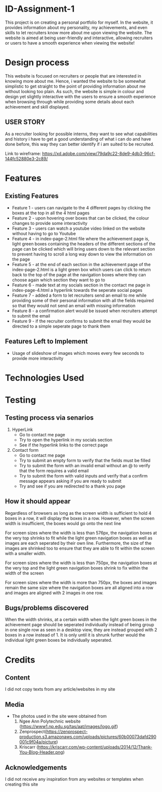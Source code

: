# ID-Assignment-1
This project is on creating a personal portfolio for myself. In the website, it provides information about my personality, my achievements, and even skills to let recruiters know more about me upon viewing the website. The website is aimed at being user-friendly and interactive, allowing recruiters or users to have a smooth experience when viewing the website!

# Design process
This website is focused on recruiters or people that are interested in knowing more about me. Hence, i wanted the website to be somewhat simplistic to get straight to the point of providing information about me without looking too plain. As such, the website is simple in colour and design yet slightly interactive with the users to ensure a smooth experience when browsing through while providing some details about each achievement and skill displayed.

## USER STORY
As a recruiter looking for possible interns, they want to see what capabilities and history i have to get a good understanding of what i can do and have done before, this way they can better identify if i am suited to be recruited.

Link to wireframe: https://xd.adobe.com/view/79da9c22-8de9-4db3-96cf-144fc52880e3-2c89/

# Features
## Existing Features
* Feature 1 - users can navigate to the 4 different pages by clicking the boxes at the top in all the 4 html pages
* Feature 2 - upon hovering over boxes that can be clicked, the colour changes to provide some interactivity
* Feature 3 - users can watch a youtube video linked on the website without having to go to Youtube
* Feature 4 - in index-page-2.html file where the achievement page is, light green boxes containing the headers of the different sections of the page can be clicked which will bring users down to the relevant section to prevent having to scroll a long way down to view the information on the page
* Feature 5 - at the end of each section in the achievement page of the index-page-2.html is a light green box which users can click to return back to the top of the page at the navigation boxes where they can choose again which section they want to go to
* Feature 6 - made text at my socials section in the contact me page in index-page-4.html a hyperlink towards the seperate social pages
* Feature 7 - added a form to let recruiters send an email to me while providing some of their personal information with all the fields required so that they would not send an email with missing information
* Feature 8 - a confirmation alert would be issued when recruiters attempt to submit the email
* Feature 9 - if the recruiter confirms to submit the email they would be directed to a simple seperate page to thank them
  
## Features Left to Implement
* Usage of slideshow of images which moves every few seconds to provide more interactivity
  
# Technologies Used

# Testing
## Testing process via senarios
1. HyperLink
   * Go to contact me page
   * Try to open the hyperlink in my socials section
   * See if the hyperlink links to the correct page
2. Contact form
   * Go to contact me page
   * Try to submit an empty form to verify that the fields must be filled
   * Try to submit the form with an invalid email without an @ to verify that the form requires a valid email
   * Try to submit the form with valid inputs and verify that a confirm message appears asking if you are ready to submit
   * Try and see if you are redirected to a thank you page
## How it should appear
Regardless of browsers as long as the screen width is sufficient to hold 4 boxes in a row, it will display the boxes in a row. However, when the screen width is insufficient, the boxes would go onto the next line

For screen sizes where the width is less than 576px, the navigation boxes at the very top shrinks to fit while the light green navigation boxes as well as images are each seperated by their own line. Furthermore, the size of the images are shrinked too to ensure that they are able to fit within the screen with a smaller width.

For screen sizes where the width is less than 750px, the navigation boxes at the very top and the light green navigation boxes shrink to fix within the width of the screen

For screen sizes where the width is more than 750px, the boxes and images remain the same size where the navigation boxes are all aligned into a row and images are aligned with 2 images in one row.

## Bugs/problems discovered
When the width shrinks, at a certain width when the light green boxes in the achievement page should be seperated individually instead of being group in one single row as seen in a desktop view, they are instead grouped with 2 boxes in a row instead of 1. It is only until it is shrunk further would the individual light green boxes be individually seperated.

# Credits
## Content
I did not copy texts from any article/websites in my site
## Media
* The photos used in the site were obtained from
  1. Ngee Ann Polytechnic website (https://www1.np.edu.sg/tas/aat/images/logo.gif)
  2. Zenprospect(https://zenprospect-production.s3.amazonaws.com/uploads/pictures/60b00073dafd290001c9f04a/picture)
  3. Kriscarr (https://kriscarr.com/wp-content/uploads/2014/12/Thank-You-Blog-Header.png)

## Acknowledgements
I did not receive any inspiration from any websites or templates when creating this site